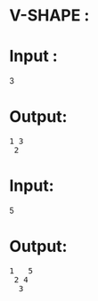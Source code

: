 # V-SHAPE :

# Input :
3

# Output:
<pre>
1 3
 2
</pre>

# Input:
5


# Output:
<pre>
1   5
 2 4
  3
</pre>
